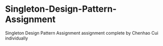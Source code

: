 # Singleton-Design-Pattern-Assignment
Singleton Design Pattern Assignment assignment complete by Chenhao Cui individually
